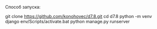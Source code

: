 Способ запуска:

git clone https://github.com/konohovec/d7.8.git
cd d7.8
python -m venv django
env/Scripts/activate.bat
python manage.py runserver
